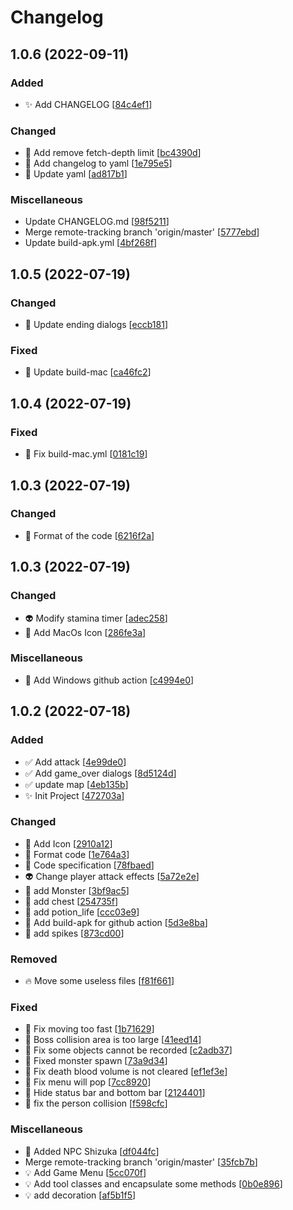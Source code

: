 # Changelog

<a name="1.0.6"></a>
## 1.0.6 (2022-09-11)

### Added

- ✨ Add CHANGELOG [[84c4ef1](https://github.com/MrDgbot/Rescue-my-beauty/commit/84c4ef1e59e2c5884b354d04730094ca63b3e922)]


### Changed

- 🔧 Add remove fetch-depth limit [[bc4390d](https://github.com/MrDgbot/Rescue-my-beauty/commit/bc4390d96de3b734beac00104090d0dc624a93d7)]
- 🔧 Add changelog to yaml [[1e795e5](https://github.com/MrDgbot/Rescue-my-beauty/commit/1e795e5a749c4eb99f4a98180bf8c75cb2fef855)]
- 💄 Update yaml [[ad817b1](https://github.com/MrDgbot/Rescue-my-beauty/commit/ad817b15d8e7c234fcfaabd7451ffde8b59b2de6)]

### Miscellaneous

-  Update CHANGELOG.md [[98f5211](https://github.com/MrDgbot/Rescue-my-beauty/commit/98f52113aad934342fca3122ea6cc12f4c8eec4d)]
-  Merge remote-tracking branch &#x27;origin/master&#x27; [[5777ebd](https://github.com/MrDgbot/Rescue-my-beauty/commit/5777ebdad7c777a0e1304433a0f2cace93c7d500)]
-  Update build-apk.yml [[4bf268f](https://github.com/MrDgbot/Rescue-my-beauty/commit/4bf268f637793b24153e447c49ad7ba63729ca2d)]


<a name="1.0.5"></a>
## 1.0.5 (2022-07-19)

### Changed

- 💄 Update ending dialogs [[eccb181](https://github.com/MrDgbot/Rescue-my-beauty/commit/eccb18188f2bf8128088956981500bd75ff5a129)]

### Fixed

- 💚 Update build-mac [[ca46fc2](https://github.com/MrDgbot/Rescue-my-beauty/commit/ca46fc2ce1f26a237e13c786424ce7bcdb2d2130)]


<a name="1.0.4"></a>
## 1.0.4 (2022-07-19)

### Fixed

- 💚 Fix build-mac.yml [[0181c19](https://github.com/MrDgbot/Rescue-my-beauty/commit/0181c195ab0a7b0f1ce9efb15f425aa207ca79b9)]


<a name="1.0.3"></a>
## 1.0.3 (2022-07-19)

### Changed

- 🎨 Format of the code [[6216f2a](https://github.com/MrDgbot/Rescue-my-beauty/commit/6216f2ae20a1337fd1de9a65602f9d1aab93486f)]


<a name="1.0.3"></a>
## 1.0.3 (2022-07-19)

### Changed

- 👽 Modify stamina timer [[adec258](https://github.com/MrDgbot/Rescue-my-beauty/commit/adec258c38324fac2e6070e905e4d29bf5281ee0)]
- 🍱 Add MacOs Icon [[286fe3a](https://github.com/MrDgbot/Rescue-my-beauty/commit/286fe3a78ddc08206a0e4a92eca0497c3010178f)]

### Miscellaneous

- 🔨 Add Windows github action [[c4994e0](https://github.com/MrDgbot/Rescue-my-beauty/commit/c4994e0e14a966b63a73812ee93b45fd3906628e)]


<a name="1.0.2"></a>
## 1.0.2 (2022-07-18)

### Added

- ✅ Add attack [[4e99de0](https://github.com/MrDgbot/Rescue-my-beauty/commit/4e99de0e405acc1f2477ae2913a223e607d1f78d)]
- ✅ Add game_over dialogs [[8d5124d](https://github.com/MrDgbot/Rescue-my-beauty/commit/8d5124db65efdbafbe008b739e804a7e8b07dad8)]
- ✅ update map [[4eb135b](https://github.com/MrDgbot/Rescue-my-beauty/commit/4eb135be58302439d83d62456b2f7c383c7f9196)]
- ✨ Init Project [[472703a](https://github.com/MrDgbot/Rescue-my-beauty/commit/472703a88c4759cfb4ff70a30761ceb3893fdf50)]

### Changed

- 🍱 Add Icon [[2910a12](https://github.com/MrDgbot/Rescue-my-beauty/commit/2910a12d7d25e59ab2f23294300697eba7999105)]
- 🎨 Format code [[1e764a3](https://github.com/MrDgbot/Rescue-my-beauty/commit/1e764a366dc6204bf4b6d3f83cf0ce411d9b539d)]
- 🎨 Code specification [[78fbaed](https://github.com/MrDgbot/Rescue-my-beauty/commit/78fbaeda6731d0201a37bf416b02b5feedd74130)]
- 👽 Change player attack effects [[5a72e2e](https://github.com/MrDgbot/Rescue-my-beauty/commit/5a72e2ea7170908f7d432fa8077235084996569d)]
- 💄 add Monster [[3bf9ac5](https://github.com/MrDgbot/Rescue-my-beauty/commit/3bf9ac5446310e29d5f53d4097ba77741b9b6c84)]
- 💄 add chest [[254735f](https://github.com/MrDgbot/Rescue-my-beauty/commit/254735f085d76adfe2e50835c20a44fc210d031d)]
- 💄 add potion_life [[ccc03e9](https://github.com/MrDgbot/Rescue-my-beauty/commit/ccc03e9be635c522a8bb8a6a47f13eb3236b6001)]
- 🔧 Add build-apk for github action [[5d3e8ba](https://github.com/MrDgbot/Rescue-my-beauty/commit/5d3e8bae198e72f04b31f88f701355513c3d5e10)]
- 💄 add spikes [[873cd00](https://github.com/MrDgbot/Rescue-my-beauty/commit/873cd00e18f3e69f63992f9581bbb73544dc6530)]

### Removed

- 🔥 Move some useless files [[f81f661](https://github.com/MrDgbot/Rescue-my-beauty/commit/f81f66198a13e67aff2baf0424a089d616bda95a)]

### Fixed

- 🐛 Fix moving too fast [[1b71629](https://github.com/MrDgbot/Rescue-my-beauty/commit/1b71629030125d5084f2d415ae07b5bd2086e4c6)]
- 🐛 Boss collision area is too large [[41eed14](https://github.com/MrDgbot/Rescue-my-beauty/commit/41eed140ee58336064ce50b67d67b9b6e79b41fa)]
- 🐛 Fix some objects cannot be recorded [[c2adb37](https://github.com/MrDgbot/Rescue-my-beauty/commit/c2adb37aad09d89ea088fa8d26e79c5444e66980)]
- 🐛 Fixed monster spawn [[73a9d34](https://github.com/MrDgbot/Rescue-my-beauty/commit/73a9d34f8e6e7de2bab74ca1ae90637044afa8d0)]
- 🐛 Fix death blood volume is not cleared [[ef1ef3e](https://github.com/MrDgbot/Rescue-my-beauty/commit/ef1ef3e4a868f0b2d091907534bfcc3db46a5333)]
- 🐛 Fix menu will pop [[7cc8920](https://github.com/MrDgbot/Rescue-my-beauty/commit/7cc8920cd9dd3659614283a0652d110baa4c6b3a)]
- 🐛 Hide status bar and bottom bar [[2124401](https://github.com/MrDgbot/Rescue-my-beauty/commit/2124401bbef7df697de2a8652111106a53171aef)]
- 🐛 fix the person collision [[f598cfc](https://github.com/MrDgbot/Rescue-my-beauty/commit/f598cfc407b6c74a2957e2cf076fb4e2c899ce91)]

### Miscellaneous

- 📝 Added NPC Shizuka [[df044fc](https://github.com/MrDgbot/Rescue-my-beauty/commit/df044fcd21b718e97524d6c8c83b2db803e17529)]
-  Merge remote-tracking branch &#x27;origin/master&#x27; [[35fcb7b](https://github.com/MrDgbot/Rescue-my-beauty/commit/35fcb7bb4d110f9f06a240540695f9ae985030a1)]
- 💡 Add Game Menu [[5cc070f](https://github.com/MrDgbot/Rescue-my-beauty/commit/5cc070fee4eec13acb940b66e3b3adbf7d82f551)]
- 💡 Add tool classes and encapsulate some methods [[0b0e896](https://github.com/MrDgbot/Rescue-my-beauty/commit/0b0e8966d1fae91d8dea495481beb70a61fb68f5)]
- 💡 add decoration [[af5b1f5](https://github.com/MrDgbot/Rescue-my-beauty/commit/af5b1f595252db014e238c582230adffdf35d200)]


